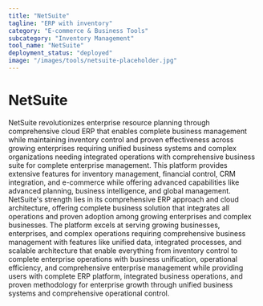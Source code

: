 ```yaml
---
title: "NetSuite"
tagline: "ERP with inventory"
category: "E-commerce & Business Tools"
subcategory: "Inventory Management"
tool_name: "NetSuite"
deployment_status: "deployed"
image: "/images/tools/netsuite-placeholder.jpg"
---
```


# NetSuite

NetSuite revolutionizes enterprise resource planning through comprehensive cloud ERP that enables complete business management while maintaining inventory control and proven effectiveness across growing enterprises requiring unified business systems and complex organizations needing integrated operations with comprehensive business suite for complete enterprise management. This platform provides extensive features for inventory management, financial control, CRM integration, and e-commerce while offering advanced capabilities like advanced planning, business intelligence, and global management. NetSuite's strength lies in its comprehensive ERP approach and cloud architecture, offering complete business solution that integrates all operations and proven adoption among growing enterprises and complex businesses. The platform excels at serving growing businesses, enterprises, and complex operations requiring comprehensive business management with features like unified data, integrated processes, and scalable architecture that enable everything from inventory control to complete enterprise operations with business unification, operational efficiency, and comprehensive enterprise management while providing users with complete ERP platform, integrated business operations, and proven methodology for enterprise growth through unified business systems and comprehensive operational control.